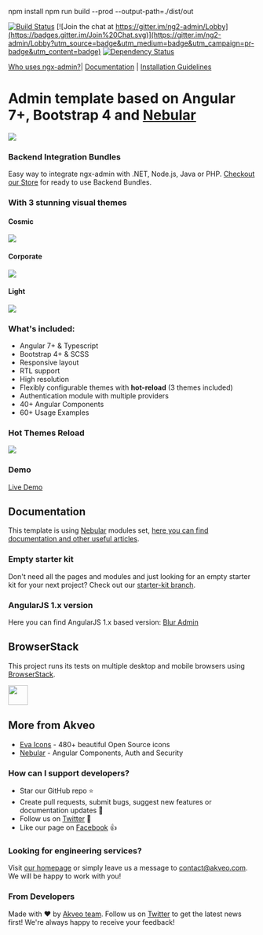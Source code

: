 
npm install
npm run build --prod --output-path=./dist/out


[![Build Status](https://travis-ci.org/akveo/ngx-admin.svg?branch=master)](https://travis-ci.org/akveo/ngx-admin)
[![Join the chat at https://gitter.im/ng2-admin/Lobby](https://badges.gitter.im/Join%20Chat.svg)](https://gitter.im/ng2-admin/Lobby?utm_source=badge&utm_medium=badge&utm_campaign=pr-badge&utm_content=badge)
[![Dependency Status](https://david-dm.org/akveo/ngx-admin/status.svg)](https://david-dm.org/akveo/ng2-admin)

[Who uses ngx-admin?](https://github.com/akveo/ngx-admin/issues/1645)| [Documentation](https://akveo.github.io/ngx-admin/?utm_source=github&utm_medium=ngx_admin_readme&utm_campaign=themes) | [Installation Guidelines](https://akveo.github.io/ngx-admin/docs/getting-started/what-is-ngxadmin?utm_source=github&utm_medium=ngx_admin_readme&utm_campaign=themes)

# Admin template based on Angular 7+, Bootstrap 4 and <a href="https://github.com/akveo/nebular">Nebular</a>
<a target="_blank" href="http://akveo.com/ngx-admin/pages/dashboard?theme=corporate&utm_source=github&utm_medium=ngx_admin_readme&utm_campaign=main_pic"><img src="https://i.imgur.com/OIL7rt8.png"/></a>

### Backend Integration Bundles
Easy way to integrate ngx-admin with .NET, Node.js, Java or PHP. [Checkout our Store](https://store.akveo.com/?utm_source=github&utm_medium=ngx_admin_readme) for ready to use Backend Bundles.


### With 3 stunning visual themes

#### Cosmic
<a target="_blank" href="http://akveo.com/ngx-admin/pages/dashboard?theme=cosmic&utm_source=github&utm_medium=ngx_admin_readme&utm_campaign=themes"><img src="https://i.imgur.com/tvAJJhW.png"/></a>

#### Corporate
<a target="_blank" href="http://akveo.com/ngx-admin/pages/dashboard?theme=corporate&utm_source=github&utm_medium=ngx_admin_readme&utm_campaign=themes"><img src="https://i.imgur.com/wbEtUX4.jpg"/></a>

#### Light

<a target="_blank" href="http://akveo.com/ngx-admin/pages/dashboard?theme=default&utm_source=github&utm_medium=ngx_admin_readme&utm_campaign=themes"><img src="https://i.imgur.com/cb9U34M.jpg"/></a>

### What's included:

- Angular 7+ & Typescript
- Bootstrap 4+ & SCSS
- Responsive layout
- RTL support
- High resolution
- Flexibly configurable themes with **hot-reload** (3 themes included)
- Authentication module with multiple providers
- 40+ Angular Components
- 60+ Usage Examples

### Hot Themes Reload

<a target="_blank" href="http://akveo.com/ngx-admin/pages/dashboard?utm_source=github&utm_medium=ngx_admin_readme&utm_campaign=demo"><img src="https://i.imgur.com/XoJtfvK.gif"/></a>

### Demo

<a target="_blank" href="http://akveo.com/ngx-admin/">Live Demo</a>

## Documentation
This template is using [Nebular](https://github.com/akveo/nebular) modules set, [here you can find documentation and other useful articles](https://akveo.github.io/nebular/docs/guides/install-based-on-starter-kit).

### Empty starter kit
Don't need all the pages and modules and just looking for an empty starter kit for your next project? Check out our [starter-kit branch](https://github.com/akveo/ngx-admin/tree/starter-kit).

### AngularJS 1.x version
Here you can find AngularJS 1.x based version: [Blur Admin](http://akveo.github.io/blur-admin/)

## BrowserStack
This project runs its tests on multiple desktop and mobile browsers using [BrowserStack](http://www.browserstack.com).

<img src="https://cloud.githubusercontent.com/assets/131406/22254249/534d889e-e254-11e6-8427-a759fb23b7bd.png" height="40" />

## More from Akveo

- [Eva Icons](https://github.com/akveo/eva-icons) - 480+ beautiful Open Source icons
- [Nebular](https://github.com/akveo/nebular) - Angular Components, Auth and Security

### How can I support developers?
- Star our GitHub repo :star:
- Create pull requests, submit bugs, suggest new features or documentation updates :wrench:
- Follow us on [Twitter](https://twitter.com/akveo_inc) :feet:
- Like our page on [Facebook](https://www.facebook.com/akveo/) :thumbsup:

### Looking for engineering services? 
Visit [our homepage](http://akveo.com/) or simply leave us a message to [contact@akveo.com](mailto:contact@akveo.com). We will be happy to work with you!

### From Developers
Made with :heart: by [Akveo team](http://akveo.com/). Follow us on [Twitter](https://twitter.com/akveo_inc) to get the latest news first!
We're always happy to receive your feedback!
